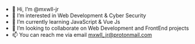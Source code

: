 - 👋 Hi, I’m @mxwll-jr
- 👀 I’m interested in Web Development & Cyber Security
- 🌱 I’m currently learning JavaScript & Vue Js
- 💞️ I’m looking to collaborate on Web Development and FrontEnd projects
- 📫 You can reach me via email mxwll_jr@protonmail.com

<!---
mxwll-jr/mxwll-jr is a ✨ special ✨ repository because its `README.md` (this file) appears on your GitHub profile.
You can click the Preview link to take a look at your changes.
--->

